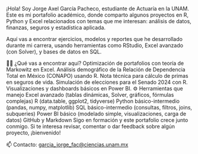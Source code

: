 ¡Hola! Soy Jorge Axel García Pacheco, estudiante de Actuaría en la UNAM.
Este es mi portafolio académico, donde comparto algunos proyectos en R, Python y Excel relacionados con temas que me interesan: análisis de datos, finanzas, seguros y estadística aplicada.

Aquí vas a encontrar ejercicios, modelos y reportes que he desarrollado durante mi carrera, usando herramientas como RStudio, Excel avanzado (con Solver), y bases de datos en SQL.

👨‍💻 ¿Qué vas a encontrar aquí?
Optimización de portafolios con teoría de Markowitz en Excel.
Análisis demográfico de la Relación de Dependencia Total en México (CONAPO) usando R.
Nota técnica para cálculo de primas en seguros de vida.
Simulación de elecciones para el Senado 2024 con R.
Visualizaciones y dashboards básicos en Power BI.
⚙️ Herramientas que manejo
Excel avanzado (tablas dinámicas, Solver, gráficos, fórmulas complejas)
R (data.table, ggplot2, tidyverse)
Python básico-intermedio (pandas, numpy, matplotlib)
SQL básico-intermedio (consultas, filtros, joins, subqueries)
Power BI básico (modelado simple, visualizaciones, carga de datos)
GitHub y Markdown
Sigo en formación y este portafolio crece junto conmigo. Si te interesa revisar, comentar o dar feedback sobre algún proyecto, ¡bienvenido!

📫 Contacto: garcia_jorge_fac@ciencias.unam.mx
